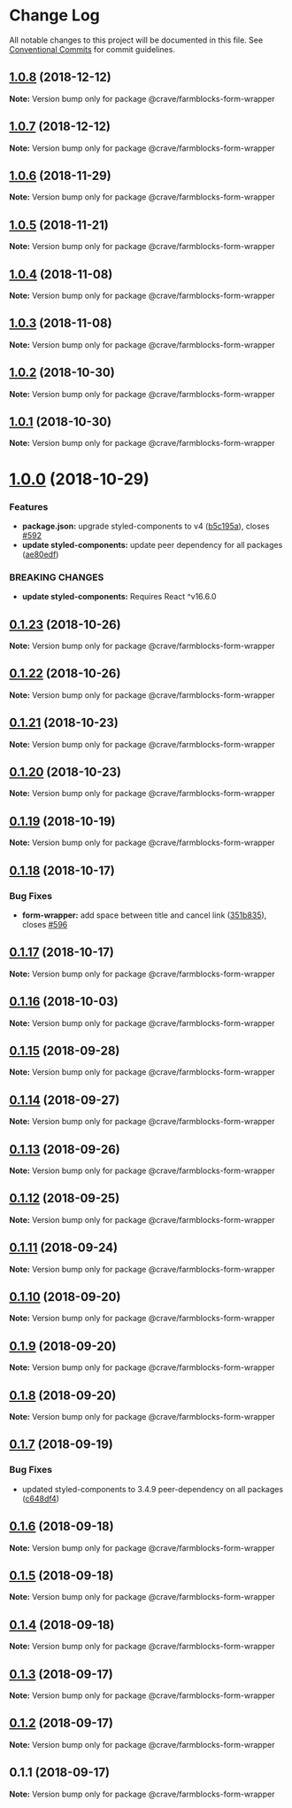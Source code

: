 # Change Log

All notable changes to this project will be documented in this file.
See [Conventional Commits](https://conventionalcommits.org) for commit guidelines.

<a name="1.0.8"></a>
## [1.0.8](https://github.com/CraveFood/farmblocks/compare/@crave/farmblocks-form-wrapper@1.0.7...@crave/farmblocks-form-wrapper@1.0.8) (2018-12-12)




**Note:** Version bump only for package @crave/farmblocks-form-wrapper

<a name="1.0.7"></a>
## [1.0.7](https://github.com/CraveFood/farmblocks/compare/@crave/farmblocks-form-wrapper@1.0.6...@crave/farmblocks-form-wrapper@1.0.7) (2018-12-12)




**Note:** Version bump only for package @crave/farmblocks-form-wrapper

<a name="1.0.6"></a>
## [1.0.6](https://github.com/CraveFood/farmblocks/compare/@crave/farmblocks-form-wrapper@1.0.5...@crave/farmblocks-form-wrapper@1.0.6) (2018-11-29)




**Note:** Version bump only for package @crave/farmblocks-form-wrapper

<a name="1.0.5"></a>
## [1.0.5](https://github.com/CraveFood/farmblocks/compare/@crave/farmblocks-form-wrapper@1.0.4...@crave/farmblocks-form-wrapper@1.0.5) (2018-11-21)




**Note:** Version bump only for package @crave/farmblocks-form-wrapper

<a name="1.0.4"></a>
## [1.0.4](https://github.com/CraveFood/farmblocks/compare/@crave/farmblocks-form-wrapper@1.0.3...@crave/farmblocks-form-wrapper@1.0.4) (2018-11-08)




**Note:** Version bump only for package @crave/farmblocks-form-wrapper

<a name="1.0.3"></a>
## [1.0.3](https://github.com/CraveFood/farmblocks/compare/@crave/farmblocks-form-wrapper@1.0.2...@crave/farmblocks-form-wrapper@1.0.3) (2018-11-08)




**Note:** Version bump only for package @crave/farmblocks-form-wrapper

<a name="1.0.2"></a>
## [1.0.2](https://github.com/CraveFood/farmblocks/compare/@crave/farmblocks-form-wrapper@1.0.1...@crave/farmblocks-form-wrapper@1.0.2) (2018-10-30)




**Note:** Version bump only for package @crave/farmblocks-form-wrapper

<a name="1.0.1"></a>
## [1.0.1](https://github.com/CraveFood/farmblocks/compare/@crave/farmblocks-form-wrapper@1.0.0...@crave/farmblocks-form-wrapper@1.0.1) (2018-10-30)




**Note:** Version bump only for package @crave/farmblocks-form-wrapper

<a name="1.0.0"></a>
# [1.0.0](https://github.com/CraveFood/farmblocks/compare/@crave/farmblocks-form-wrapper@0.1.23...@crave/farmblocks-form-wrapper@1.0.0) (2018-10-29)


### Features

* **package.json:** upgrade styled-components to v4 ([b5c195a](https://github.com/CraveFood/farmblocks/commit/b5c195a)), closes [#592](https://github.com/CraveFood/farmblocks/issues/592)
* **update styled-components:** update peer dependency for all packages ([ae80edf](https://github.com/CraveFood/farmblocks/commit/ae80edf))


### BREAKING CHANGES

* **update styled-components:** Requires React ^v16.6.0




<a name="0.1.23"></a>
## [0.1.23](https://github.com/CraveFood/farmblocks/compare/@crave/farmblocks-form-wrapper@0.1.22...@crave/farmblocks-form-wrapper@0.1.23) (2018-10-26)




**Note:** Version bump only for package @crave/farmblocks-form-wrapper

<a name="0.1.22"></a>
## [0.1.22](https://github.com/CraveFood/farmblocks/compare/@crave/farmblocks-form-wrapper@0.1.21...@crave/farmblocks-form-wrapper@0.1.22) (2018-10-26)




**Note:** Version bump only for package @crave/farmblocks-form-wrapper

<a name="0.1.21"></a>
## [0.1.21](https://github.com/CraveFood/farmblocks/compare/@crave/farmblocks-form-wrapper@0.1.20...@crave/farmblocks-form-wrapper@0.1.21) (2018-10-23)




**Note:** Version bump only for package @crave/farmblocks-form-wrapper

<a name="0.1.20"></a>
## [0.1.20](https://github.com/CraveFood/farmblocks/compare/@crave/farmblocks-form-wrapper@0.1.19...@crave/farmblocks-form-wrapper@0.1.20) (2018-10-23)




**Note:** Version bump only for package @crave/farmblocks-form-wrapper

<a name="0.1.19"></a>
## [0.1.19](https://github.com/CraveFood/farmblocks/compare/@crave/farmblocks-form-wrapper@0.1.18...@crave/farmblocks-form-wrapper@0.1.19) (2018-10-19)




**Note:** Version bump only for package @crave/farmblocks-form-wrapper

<a name="0.1.18"></a>
## [0.1.18](https://github.com/CraveFood/farmblocks/compare/@crave/farmblocks-form-wrapper@0.1.17...@crave/farmblocks-form-wrapper@0.1.18) (2018-10-17)


### Bug Fixes

* **form-wrapper:** add space between title and cancel link ([351b835](https://github.com/CraveFood/farmblocks/commit/351b835)), closes [#596](https://github.com/CraveFood/farmblocks/issues/596)




<a name="0.1.17"></a>
## [0.1.17](https://github.com/CraveFood/farmblocks/compare/@crave/farmblocks-form-wrapper@0.1.16...@crave/farmblocks-form-wrapper@0.1.17) (2018-10-17)




**Note:** Version bump only for package @crave/farmblocks-form-wrapper

<a name="0.1.16"></a>
## [0.1.16](https://github.com/CraveFood/farmblocks/compare/@crave/farmblocks-form-wrapper@0.1.15...@crave/farmblocks-form-wrapper@0.1.16) (2018-10-03)




**Note:** Version bump only for package @crave/farmblocks-form-wrapper

<a name="0.1.15"></a>
## [0.1.15](https://github.com/CraveFood/farmblocks/compare/@crave/farmblocks-form-wrapper@0.1.14...@crave/farmblocks-form-wrapper@0.1.15) (2018-09-28)




**Note:** Version bump only for package @crave/farmblocks-form-wrapper

<a name="0.1.14"></a>
## [0.1.14](https://github.com/CraveFood/farmblocks/compare/@crave/farmblocks-form-wrapper@0.1.13...@crave/farmblocks-form-wrapper@0.1.14) (2018-09-27)




**Note:** Version bump only for package @crave/farmblocks-form-wrapper

<a name="0.1.13"></a>
## [0.1.13](https://github.com/CraveFood/farmblocks/compare/@crave/farmblocks-form-wrapper@0.1.12...@crave/farmblocks-form-wrapper@0.1.13) (2018-09-26)




**Note:** Version bump only for package @crave/farmblocks-form-wrapper

<a name="0.1.12"></a>
## [0.1.12](https://github.com/CraveFood/farmblocks/compare/@crave/farmblocks-form-wrapper@0.1.11...@crave/farmblocks-form-wrapper@0.1.12) (2018-09-25)




**Note:** Version bump only for package @crave/farmblocks-form-wrapper

<a name="0.1.11"></a>
## [0.1.11](https://github.com/CraveFood/farmblocks/compare/@crave/farmblocks-form-wrapper@0.1.10...@crave/farmblocks-form-wrapper@0.1.11) (2018-09-24)




**Note:** Version bump only for package @crave/farmblocks-form-wrapper

<a name="0.1.10"></a>
## [0.1.10](https://github.com/CraveFood/farmblocks/compare/@crave/farmblocks-form-wrapper@0.1.9...@crave/farmblocks-form-wrapper@0.1.10) (2018-09-20)




**Note:** Version bump only for package @crave/farmblocks-form-wrapper

<a name="0.1.9"></a>
## [0.1.9](https://github.com/CraveFood/farmblocks/compare/@crave/farmblocks-form-wrapper@0.1.8...@crave/farmblocks-form-wrapper@0.1.9) (2018-09-20)




**Note:** Version bump only for package @crave/farmblocks-form-wrapper

<a name="0.1.8"></a>
## [0.1.8](https://github.com/CraveFood/farmblocks/compare/@crave/farmblocks-form-wrapper@0.1.7...@crave/farmblocks-form-wrapper@0.1.8) (2018-09-20)




**Note:** Version bump only for package @crave/farmblocks-form-wrapper

<a name="0.1.7"></a>
## [0.1.7](https://github.com/CraveFood/farmblocks/compare/@crave/farmblocks-form-wrapper@0.1.6...@crave/farmblocks-form-wrapper@0.1.7) (2018-09-19)


### Bug Fixes

* updated styled-components to 3.4.9 peer-dependency on all packages ([c648df4](https://github.com/CraveFood/farmblocks/commit/c648df4))




<a name="0.1.6"></a>
## [0.1.6](https://github.com/CraveFood/farmblocks/compare/@crave/farmblocks-form-wrapper@0.1.5...@crave/farmblocks-form-wrapper@0.1.6) (2018-09-18)




**Note:** Version bump only for package @crave/farmblocks-form-wrapper

<a name="0.1.5"></a>
## [0.1.5](https://github.com/CraveFood/farmblocks/compare/@crave/farmblocks-form-wrapper@0.1.4...@crave/farmblocks-form-wrapper@0.1.5) (2018-09-18)




**Note:** Version bump only for package @crave/farmblocks-form-wrapper

<a name="0.1.4"></a>
## [0.1.4](https://github.com/CraveFood/farmblocks/compare/@crave/farmblocks-form-wrapper@0.1.3...@crave/farmblocks-form-wrapper@0.1.4) (2018-09-18)




**Note:** Version bump only for package @crave/farmblocks-form-wrapper

<a name="0.1.3"></a>
## [0.1.3](https://github.com/CraveFood/farmblocks/compare/@crave/farmblocks-form-wrapper@0.1.2...@crave/farmblocks-form-wrapper@0.1.3) (2018-09-17)




**Note:** Version bump only for package @crave/farmblocks-form-wrapper

<a name="0.1.2"></a>
## [0.1.2](https://github.com/CraveFood/farmblocks/compare/@crave/farmblocks-form-wrapper@0.1.1...@crave/farmblocks-form-wrapper@0.1.2) (2018-09-17)




**Note:** Version bump only for package @crave/farmblocks-form-wrapper

<a name="0.1.1"></a>
## 0.1.1 (2018-09-17)




**Note:** Version bump only for package @crave/farmblocks-form-wrapper
